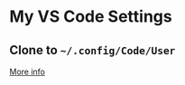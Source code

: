 # My VS Code Settings

## Clone to `~/.config/Code/User`

[More info](https://code.visualstudio.com/docs/getstarted/settings)
